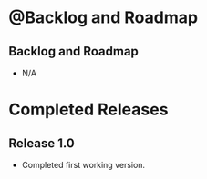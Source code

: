# @Backlog and Roadmap



## Backlog and Roadmap

- N/A

# Completed Releases


## Release 1.0

- Completed first working version.




